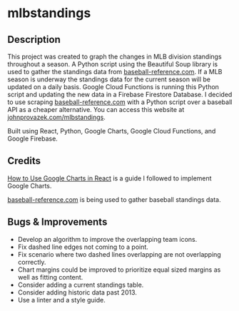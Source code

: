 # mlbstandings

## Description

This project was created to graph the changes in MLB division standings throughout a season. A Python script using the Beautiful Soup library is used to gather the standings data from [baseball-reference.com](https://www.baseball-reference.com/). If a MLB season is underway the standings data for the current season will be updated on a daily basis. Google Cloud Functions is running this Python script and updating the new data in a Firebase Firestore Database. I decided to use scraping [baseball-reference.com](https://www.baseball-reference.com/) with a Python script over a baseball API as a cheaper alternative. You can access this website at [johnprovazek.com/mlbstandings](https://www.johnprovazek.com/mlbstandings/).

Built using React, Python, Google Charts, Google Cloud Functions, and Google Firebase.

## Credits

[How to Use Google Charts in React](https://blog.shahednasser.com/how-to-use-google-charts-in-react/#:~:text=In%20order%20to%20load%20Google,ll%20set%20google%20to%20window.) is a guide I followed to implement Google Charts.

[baseball-reference.com](https://www.baseball-reference.com/) is being used to gather baseball standings data.

## Bugs & Improvements
- Develop an algorithm to improve the overlapping team icons.
- Fix dashed line edges not coming to a point.
- Fix scenario where two dashed lines overlapping are not overlapping correctly.
- Chart margins could be improved to prioritize equal sized margins as well as fitting content.
- Consider adding a current standings table.
- Consider adding historic data past 2013.
- Use a linter and a style guide.